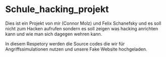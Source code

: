 # Schule_hacking_projekt
Dies ist ein Projekt von mir (Connor Molz) und Felix Schanefsky
und es soll nicht zum Hacken aufrufen sondern es soll zeigen was
hacking anrichten kann und wie man sich dagegen wehren kann.

In diesem Respetory werden die Source codes die wir für Angriffssimulationen
nutzen und unsere Fake Website hochgeladen.
